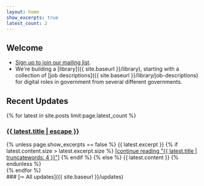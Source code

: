 ```yaml
---
layout: home
show_excerpts: true
latest_count: 2
---
```


## Welcome
- [Sign up to join our mailing list](https://airtable.com/shrltywvcMrfvKbpN).
- We're building a [library]({{ site.baseurl }}/library), starting with a collection of [job descriptions]({{ site.baseurl }}/library/job-descriptions) for digital roles in government from several different governments.

## Recent Updates

<div class="home-recent-updates-wrapper">
{% for latest in site.posts limit:page.latest_count %}

<div class="home-recent-updates">
<h3><a href="{{ latest.url | relative_url }}">{{ latest.title | escape }}</a></h3>
    {% unless page.show_excerpts == false %}
{{ latest.excerpt }}
        {% if latest.content.size > latest.excerpt.size %} 
<a href="{{latest.url | relative_url }}">[continue reading "{{ latest.title | truncatewords: 4 }}"]</a>
        {% endif %}
    {% else %}
{{ latest.content }}
    {% endunless %}
</div><!-- home-recent-updates -->
{% endfor %}
</div><!-- home-recent-updates-wrapper -->
### [⇨ All updates]({{ site.baseurl }}/updates)